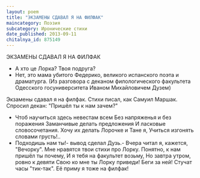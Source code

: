 ```yaml
---
layout: poem
title: "ЭКЗАМЕНЫ СДАВАЛ Я НА ФИЛФАК"
maincategory: Поэзия
subcategory: Иронические стихи
date_published: 2013-09-11
chitalnya_id: 875149
---
```




ЭКЗАМЕНЫ СДАВАЛ Я НА ФИЛФАК

- А хто це Лорка? Твоя подруга?
- Нет, это мама убитого Федерико, 
великого испанского поэта и драматурга.
(Из разговора с деканом филологического
факультета Одесского госуниверситета 
Иваном Михайловичем Дузем)

Экзамены сдавал я на филфак.
Стихи писал, как Самуил Маршак.
Спросил декан: "Пришёл ты к нам зачем?"
- Чтоб научиться здесь невестам всем
Без напряженья и без поражения
Заманчивые делать предложения
И ласковые словосочетания.
Хочу их делать Лорочке и Тане я,
Учиться изгонять словами грусть!..
- Подходишь нам ты!- вывод сделал Дузь.-
Вчера читал я, кажется, "Вечорку".
Мне нравятся твои стихи про Лорку.
Понятно, к нам пришёл ты почему,
И я тебя на факультет возьму,
Но завтра утром, ровно к девяти 
Свою ко мне ты Лорку приведи!
Беги за ней! Стучат часы "тик-так".
Её приму я тоже на филфак!






